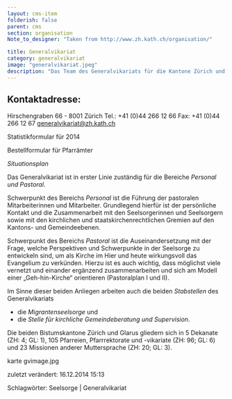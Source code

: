 ```yaml
---
layout: cms-item
folderish: false
parent: cms
section: organisation
Note_to_designer: "Taken from http://www.zh.kath.ch/organisation/"

title: Generalvikariat
category: generalvikariat
image: "generalvikariat.jpeg"
description: "Das Team des Generalvikariats für die Kantone Zürich und Glarus heisst Sie willkommen."
---
```



## Kontaktadresse:

Hirschengraben 66 - 8001 Zürich
Tel.: +41 (0)44 266 12 66
Fax: +41 (0)44 266 12 67
generalvikariat@zh.kath.ch

Statistikformular für 2014

Bestellformular für Pfarrämter

*Situationsplan*

Das Generalvikariat ist in erster Linie zuständig für die Bereiche *Personal und Pastoral*.

Schwerpunkt des Bereichs *Personal* ist die Führung der pastoralen Mitarbeiterinnen und Mitarbeiter. Grundlegend hierfür ist der persönliche Kontakt und die Zusammenarbeit mit den Seelsorgerinnen und Seelsorgern sowie mit den kirchlichen und staatskirchenrechtlichen Gremien auf den Kantons- und Gemeindeebenen.

Schwerpunkt des Bereichs *Pastoral* ist die Auseinandersetzung mit der Frage, welche Perspektiven und Schwerpunkte in der Seelsorge zu entwickeln sind, um als Kirche im Hier und heute wirkungsvoll das Evangelium zu verkünden. Hierzu ist es auch wichtig, dass möglichst viele vernetzt und einander ergänzend zusammenarbeiten und sich am Modell einer „Geh-hin-Kirche“ orientieren (Pastoralplan I und II).

Im Sinne dieser beiden Anliegen arbeiten auch die beiden *Stabstellen* des Generalvikariats

* die *Migrantenseelsorge* und
* die *Stelle für kirchliche Gemeindeberatung und Supervision*.

Die beiden Bistumskantone Zürich und Glarus gliedern sich in 5 Dekanate (ZH: 4; GL: 1), 105 Pfarreien, Pfarrrektorate und -vikariate (ZH: 96; GL: 6) und 23 Missionen anderer Muttersprache (ZH: 20; GL: 3).

karte gvimage.jpg

zuletzt verändert: 16.12.2014 15:13

Schlagwörter: Seelsorge | Generalvikariat
